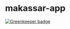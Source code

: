 # makassar-app

[![Greenkeeper badge](https://badges.greenkeeper.io/muhrusdi/makassar-app.svg)](https://greenkeeper.io/)
